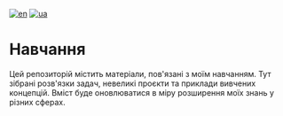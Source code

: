 [![en](https://img.shields.io/badge/Language-English-red.svg)](https://github.com/MihaplAyMF/study/blob/main/README.md)
[![ua](https://img.shields.io/badge/Language-Ukrainian-green.svg)](https://github.com/MihaplAyMF/study/blob/main/README.ua.md)

# Навчання

Цей репозиторій містить матеріали, пов'язані з моїм навчанням. Тут зібрані розв'язки задач, невеликі проєкти та приклади вивчених концепцій. Вміст буде оновлюватися в міру розширення моїх знань у різних сферах.
